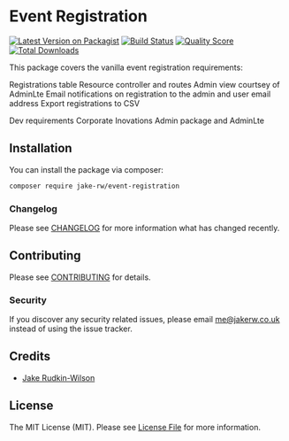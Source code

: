 # Event Registration

[![Latest Version on Packagist](https://img.shields.io/packagist/v/jake-rw/event-registration.svg?style=flat-square)](https://packagist.org/packages/jake-rw/event-registration)
[![Build Status](https://img.shields.io/travis/jake-rw/event-registration/master.svg?style=flat-square)](https://travis-ci.org/jake-rw/event-registration)
[![Quality Score](https://img.shields.io/scrutinizer/g/jake-rw/event-registration.svg?style=flat-square)](https://scrutinizer-ci.com/g/jake-rw/event-registration)
[![Total Downloads](https://img.shields.io/packagist/dt/jake-rw/event-registration.svg?style=flat-square)](https://packagist.org/packages/jake-rw/event-registration)

This package covers the vanilla event registration requirements:

Registrations table
Resource controller and routes
Admin view courtsey of AdminLte
Email notifications on registration to the admin and user email address
Export registrations to CSV

Dev requirements
Corporate Inovations Admin package and AdminLte

## Installation

You can install the package via composer:

```bash
composer require jake-rw/event-registration
```


### Changelog

Please see [CHANGELOG](CHANGELOG.md) for more information what has changed recently.

## Contributing

Please see [CONTRIBUTING](CONTRIBUTING.md) for details.

### Security

If you discover any security related issues, please email me@jakerw.co.uk instead of using the issue tracker.

## Credits

- [Jake Rudkin-Wilson](https://github.com/jake-rw)

## License

The MIT License (MIT). Please see [License File](LICENSE.md) for more information.
